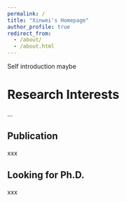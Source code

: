 ```yaml
---
permalink: /
title: "Xinwei's Homepage"
author_profile: true
redirect_from: 
  - /about/
  - /about.html
---
```


Self introduction maybe

Research Interests
======
...


Publication
------
xxx

Looking for Ph.D.
------
xxx


